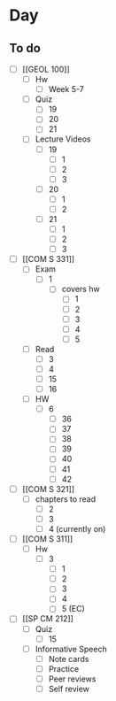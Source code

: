 

# Day 

## To do
- [ ] [[GEOL 100]]
	- [ ] Hw
		- [ ] Week 5-7
	- [ ] Quiz
		- [ ] 19
		- [ ] 20
		- [ ] 21
	- [ ] Lecture Videos
		- [ ] 19
			- [ ] 1
			- [ ] 2
			- [ ] 3
		- [ ] 20
			- [ ] 1
			- [ ] 2
		- [ ] 21
			- [ ] 1
			- [ ] 2
			- [ ] 3
- [ ] [[COM S 331]]
	- [ ] Exam
		- [ ] 1
			- [ ] covers hw
				- [ ] 1
				- [ ] 2
				- [ ] 3
				- [ ] 4
				- [ ] 5
	- [ ] Read
		- [ ] 3
		- [ ] 4
		- [ ] 15
		- [ ] 16
	- [ ] HW
		- [ ] 6
			- [ ] 36
			- [ ] 37
			- [ ] 38
			- [ ] 39
			- [ ] 40
			- [ ] 41
			- [ ] 42
- [ ]  [[COM S 321]]
	- [ ]  chapters to read
		- [ ]  2
		- [ ]  3
		- [ ]  4 (currently on)
- [ ]  [[COM S 311]]
	- [ ]  Hw
		- [ ]  3
			- [ ]  1
			- [ ]  2
			- [ ]  3
			- [ ]  4
			- [ ]  5 (EC)
- [ ] [[SP CM 212]]
	- [ ] Quiz
		- [ ] 15
	- [ ] Informative Speech
		- [ ] Note cards
		- [ ] Practice
		- [ ] Peer reviews
		- [ ] Self review
